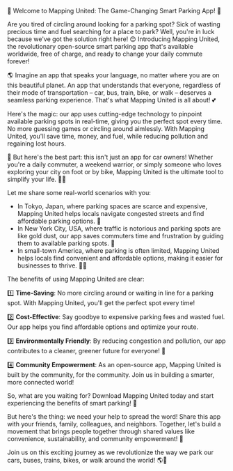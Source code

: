 🎉 Welcome to Mapping United: The Game-Changing Smart Parking App! 🚀

Are you tired of circling around looking for a parking spot? Sick of wasting precious time and fuel searching for a place to park? Well, you're in luck because we've got the solution right here! 😊 Introducing Mapping United, the revolutionary open-source smart parking app that's available worldwide, free of charge, and ready to change your daily commute forever!

🌎 Imagine an app that speaks your language, no matter where you are on this beautiful planet. An app that understands that everyone, regardless of their mode of transportation – car, bus, train, bike, or walk – deserves a seamless parking experience. That's what Mapping United is all about! 💕

Here's the magic: our app uses cutting-edge technology to pinpoint available parking spots in real-time, giving you the perfect spot every time. No more guessing games or circling around aimlessly. With Mapping United, you'll save time, money, and fuel, while reducing pollution and regaining lost hours.

🚗 But here's the best part: this isn't just an app for car owners! Whether you're a daily commuter, a weekend warrior, or simply someone who loves exploring your city on foot or by bike, Mapping United is the ultimate tool to simplify your life. 🏃‍♀️

Let me share some real-world scenarios with you:

* In Tokyo, Japan, where parking spaces are scarce and expensive, Mapping United helps locals navigate congested streets and find affordable parking options. 🗼️
* In New York City, USA, where traffic is notorious and parking spots are like gold dust, our app saves commuters time and frustration by guiding them to available parking spots. 🗽️
* In small-town America, where parking is often limited, Mapping United helps locals find convenient and affordable options, making it easier for businesses to thrive. 🏃‍♀️

The benefits of using Mapping United are clear:

1️⃣ **Time-Saving**: No more circling around or waiting in line for a parking spot. With Mapping United, you'll get the perfect spot every time!

2️⃣ **Cost-Effective**: Say goodbye to expensive parking fees and wasted fuel. Our app helps you find affordable options and optimize your route.

3️⃣ **Environmentally Friendly**: By reducing congestion and pollution, our app contributes to a cleaner, greener future for everyone! 🌱

4️⃣ **Community Empowerment**: As an open-source app, Mapping United is built by the community, for the community. Join us in building a smarter, more connected world!

So, what are you waiting for? Download Mapping United today and start experiencing the benefits of smart parking! 📲

But here's the thing: we need your help to spread the word! Share this app with your friends, family, colleagues, and neighbors. Together, let's build a movement that brings people together through shared values like convenience, sustainability, and community empowerment! 💪

Join us on this exciting journey as we revolutionize the way we park our cars, buses, trains, bikes, or walk around the world! 🌎🚀